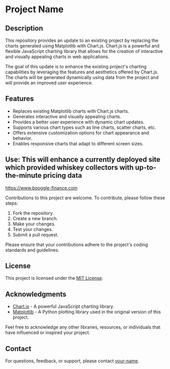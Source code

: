 # Project Name

## Description

This repository provides an update to an existing project by replacing the charts generated using Matplotlib with Chart.js. Chart.js is a powerful and flexible JavaScript charting library that allows for the creation of interactive and visually appealing charts in web applications.

The goal of this update is to enhance the existing project's charting capabilities by leveraging the features and aesthetics offered by Chart.js. The charts will be generated dynamically using data from the project and will provide an improved user experience.

## Features

- Replaces existing Matplotlib charts with Chart.js charts.
- Generates interactive and visually appealing charts.
- Provides a better user experience with dynamic chart updates.
- Supports various chart types such as line charts, scatter charts, etc.
- Offers extensive customization options for chart appearance and behavior.
- Enables responsive charts that adapt to different screen sizes.

## Use: This will enhance a currently deployed site which provided whiskey collectors with up-to-the-minute pricing data
https://www.booggle-finance.com

Contributions to this project are welcome. To contribute, please follow these steps:

1. Fork the repository.
2. Create a new branch.
3. Make your changes.
4. Test your changes.
5. Submit a pull request.

Please ensure that your contributions adhere to the project's coding standards and guidelines.

## License

This project is licensed under the [MIT License](LICENSE).

## Acknowledgments

- [Chart.js](https://www.chartjs.org/) - A powerful JavaScript charting library.
- [Matplotlib](https://matplotlib.org/) - A Python plotting library used in the original version of this project.

Feel free to acknowledge any other libraries, resources, or individuals that have influenced or inspired your project.

## Contact

For questions, feedback, or support, please contact [your-name](mailto:your-email@example.com).
